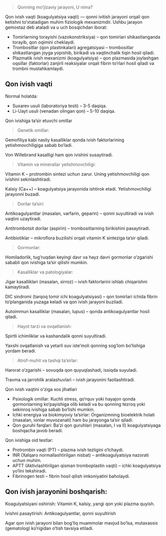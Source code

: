 >Qonning moʻjizaviy jarayoni, U nima?

Qon ivish vaqti (koagulyatsiya vaqti) — qonni ivitish jarayoni orqali qon ketishni to‘xtatadigan muhim fiziologik mexanizmdir. Ushbu jarayon gemostaz deb ataladi va u uch bosqichdan iborat:

- Tomirlarning torayishi (vazokonstriksiya) – qon tomirlari shikastlanganda torayib, qon oqimini cheklaydi.
- Trombositlar (qon plastinkalari) agregatsiyasi – trombositlar shikastlangan joyga yopishib, birikadi va vaqtinchalik tiqin hosil qiladi.
- Plazmatik ivish mexanizmi (koagulyatsiya) – qon plazmasida joylashgan oqsillar (faktorlar) zanjirli reaksiyalar orqali fibrin to‘rlari hosil qiladi va trombni mustahkamlaydi.

## Qon ivish vaqti

Normal holatda:

- Suxarev usuli (laboratoriya testi) – 3-5 daqiqa.
- Li-Uayt usuli (venadan olingan qon) – 5-10 daqiqa.

Qon ivishiga taʼsir etuvchi omillar

>Genetik omillar:

Gemofiliya kabi nasliy kasalliklar qonda ivish faktorlarining yetishmovchiligiga sabab bo‘ladi.

Von Willebrand kasalligi ham qon ivishini susaytiradi.

>Vitamin va minerallar yetishmovchiligi:

Vitamin K – protrombin sintezi uchun zarur. Uning yetishmovchiligi qon ivishini sekinlashtiradi.

Kalsiy (Ca++) – koagulyatsiya jarayonida ishtirok etadi. Yetishmovchiligi jarayonni buzadi.

>Dorilar taʼsiri:

Antikoagulyantlar (masalan, varfarin, geparin) – qonni suyultiradi va ivish vaqtini uzaytiradi.

Antitrombotsit dorilar (aspirin) – trombositlarning birikishini pasaytiradi.

Antibiotiklar – mikroflora buzilishi orqali vitamin K sinteziga taʼsir qiladi.

>Gormonlar:

Homiladorlik, tug‘ruqdan keyingi davr va hayz davri gormonlar o‘zgarishi sababli qon ivishiga taʼsir qilishi mumkin.

>Kasalliklar va patologiyalar:

Jigar kasalliklari (masalan, sirroz) – ivish faktorlarini ishlab chiqarishni kamaytiradi.

DIC sindromi (tarqoq tomir ichi koagulyatsiyasi) – qon tomirlari ichida fibrin to‘planganida yuzaga keladi va qon ivish jarayoni buziladi.

Autoimmun kasalliklar (masalan, lupus) – qonda antikoagulyantlar hosil qiladi.

>Hayot tarzi va ovqatlanish:

Spirtli ichimliklar va kashandalik qonni suyultiradi.

Yaxshi ovqatlanish va yetarli suv isteʼmoli qonning sog‘lom bo‘lishiga yordam beradi.

>Atrof-muhit va tashqi taʼsirlar:

Harorat o‘zgarishi – sovuqda qon quyuqlashadi, issiqda suyuladi.

Travma va jarrohlik aralashuvlari – ivish jarayonini faollashtiradi.

Qon ivish vaqtini oʻziga xos jihatlari

- Psixologik omillar: Kuchli stress, qo‘rquv yoki hayajon qonda gormonlarning ko‘payishiga olib keladi va bu qonning tezroq yoki sekinroq ivishiga sabab bo‘lishi mumkin.
- Ichki energiya va biokimyoviy taʼsirlar: Organizmning bioelektrik holati (masalan, ionlar muvozanati) ham bu jarayonga taʼsir qiladi.
- Qon guruhi farqlari: Baʼzi qon guruhlari (masalan, I va II) koagulyatsiyaga boshqacha javob beradi.

Qon ivishiga oid testlar:
- Protrombin vaqti (PT) – plazma ivish tezligini o‘lchaydi.
- INR (Xalqaro normallashtirilgan nisbat) – antikoagulyatsiya nazorati uchun muhim.
- APTT (Aktivlashtirilgan qisman tromboplastin vaqti) – ichki koagulyatsiya yo‘lini tekshiradi.
- Fibrinogen testi – fibrin hosil qilish imkoniyatini baholaydi.

## Qon ivish jarayonini boshqarish:

Koagulyatsiyani oshirish: Vitamin K, kalsiy, yangi qon yoki plazma quyish.

Ivishni pasaytirish: Antikoagulyantlar, qonni suyultirish

Agar qon ivish jarayoni bilan bog‘liq muammolar mavjud bo‘lsa, mutaxassis (gematolog) ko‘rigidan o‘tish tavsiya etiladi.